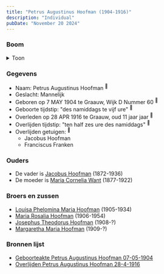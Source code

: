 ```yaml
---
title: "Petrus Augustinus Hoofman (1904-1916)"
description: "Individual"
pubDate: "November 20 2024"
---
```


### Boom
<details><summary>Toon</summary>

![test](https://www.plantuml.com/plantuml/svg/ZP9HIm914CVVzrCC-b0z1DvTfeb86buf6596z2HpTvCkxktApXuYudTlKq-5e7eRPlupyzlvxpqxjAx8bU25r4kqc4E2wM9cJQ6p1wEC1MTHio-HTc8kCu9KsbJHFgPywTQGKvwGvNsA7LaoRhqaSJOrLSWC6m40FMCpifEvJ1UQcDlj7ANkT20IMo4kOBnRnMBVKHbYQfA2uScOpnnr1P1XKAlL6Y50jH_5zRZdnsu-9Qbi2-rMWibwcXZd5BKwq8JN_XY2fbS_MiHYTQRaHQ7K57KsJQrXJeodyIr17RhZ5mZkejkoPrl2ZD1AX0TZDIaVlADs9L0Ot7YWkDUF-j4lG8FdoJTE0owl_atKWE7RimSAGtWg5BiJJxkreYoJUhPxwgZxuLMrQ8SKxszKLN8sTsjIogmyrbOSRdTzVL280_if4HyLkr9TbDl6vAnteblC2dPI_pJ5Y-5evz_cD4hYct-V8cmUp0dEp17tf3F_YRy0)
</details>

### Gegevens
- Naam: Petrus Augustinus Hoofman <sup><a href="../s00362/" style="text-decoration:none" title="Geboorteakte Petrus Augustinus Hoofman 07-05-1904">:link:</a></sup>
- Geslacht: Mannelijk
- Geboren op 7 MAY 1904 te Graauw, Wijk D Nummer 60 <sup><a href="../s00362/" style="text-decoration:none" title="Geboorteakte Petrus Augustinus Hoofman 07-05-1904">:link:</a></sup>
- Geboorte tijdstip: "des namiddags te vijf ure" <sup><a href="../s00362/" style="text-decoration:none" title="Geboorteakte Petrus Augustinus Hoofman 07-05-1904">:link:</a></sup>
- Overleden op 28 APR 1916 te Graauw, oud 11 jaar jaar <sup><a href="../s00367/" style="text-decoration:none" title="Overlijden Petrus Augustinus Hoofman 28-4-1916">:link:</a></sup>
- Overlijden tijdstip: "ten half zes ure des namiddags" <sup><a href="../s00367/" style="text-decoration:none" title="Overlijden Petrus Augustinus Hoofman 28-4-1916">:link:</a></sup>
- Overlijden getuigen: <sup><a href="../s00367/" style="text-decoration:none" title="Overlijden Petrus Augustinus Hoofman 28-4-1916">:link:</a></sup>
  - Jacobus Hoofman
  - Franciscus Franken

### Ouders
- De vader is [Jacobus Hoofman](../i00072/) (1872-1936)
- De moeder is [Maria Cornelia Want](../i00214/) (1877-1922)

### Broers en zussen
- [Louisa Phelomina Maria Hoofman](../i00216/) (1905-1934)
- [Maria Rosalia Hoofman](../i00217/) (1906-1954)
- [Josephus Theodorus Hoofman](../i00218/) (1908-?)
- [Margaretha Maria Hoofman](../i00219/) (1909-?)

### Bronnen lijst
- [Geboorteakte Petrus Augustinus Hoofman 07-05-1904](../s00362/)
- [Overlijden Petrus Augustinus Hoofman 28-4-1916](../s00367/)